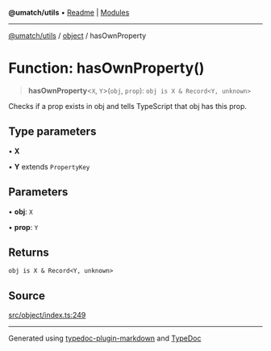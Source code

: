 **@umatch/utils** • [Readme](../../index.md) \| [Modules](../../modules.md)

***

[@umatch/utils](../../modules.md) / [object](../index.md) / hasOwnProperty

# Function: hasOwnProperty()

> **hasOwnProperty**\<`X`, `Y`\>(`obj`, `prop`): `obj is X & Record<Y, unknown>`

Checks if a prop exists in obj and tells TypeScript that obj has this prop.

## Type parameters

• **X**

• **Y** extends `PropertyKey`

## Parameters

• **obj**: `X`

• **prop**: `Y`

## Returns

`obj is X & Record<Y, unknown>`

## Source

[src/object/index.ts:249](https://github.com/umatch-oficial/utils/blob/4c813c4/src/object/index.ts#L249)

***

Generated using [typedoc-plugin-markdown](https://www.npmjs.com/package/typedoc-plugin-markdown) and [TypeDoc](https://typedoc.org/)
